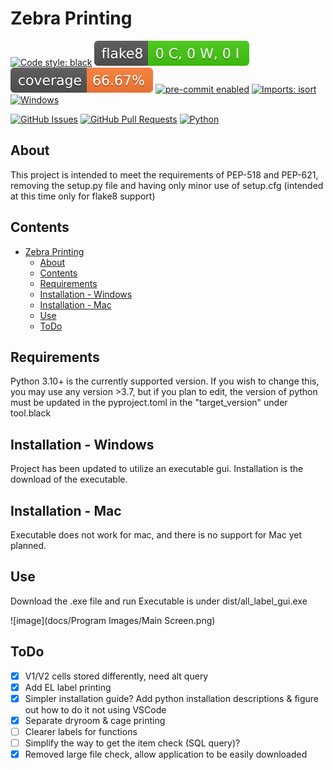 # Zebra Printing

[![Code style: black](https://img.shields.io/badge/code%20style-black-000000.svg)](https://github.com/psf/black)
[![Flake8 Status](./reports/flake8/badge.svg)](./reports/flake8/index.html)
[![Coverage Status](./reports/coverage/badge.svg)](./reports/coverage/badge.svg)
[![pre-commit enabled](https://img.shields.io/badge/pre--commit-enabled-brightgreen?logo=pre-commit&logoColor=white)](https://pre-commit.com/)
[![Imports: isort](https://img.shields.io/badge/%20imports-isort-%231674b1?style=flat&labelColor=ef8336)](https://pycqa.github.io/isort/)
[![Windows](https://svgshare.com/i/ZhY.svg)](https://svgshare.com/i/ZhY.svg)
<!-- [![Status](https://img.shields.io/badge/status-active-success.svg)]() -->
[![GitHub Issues](https://img.shields.io/github/issues/kylecuberg/zebraPrinter.svg)](https://github.com/kylecuberg/zebraPrinter/issues)
[![GitHub Pull Requests](https://img.shields.io/github/issues-pr/kylecuberg/zebraPrinter.svg)](https://github.com/kylecuberg/zebraPrinter/pulls)
[![Python](https://img.shields.io/pypi/pyversions/cookiecutter-hypermodern-python-instance)](https://www.python.org/downloads/release/python-3100/)

## About

This project is intended to meet the requirements of PEP-518 and PEP-621, removing the setup.py file and having only minor use of setup.cfg (intended at this time only for flake8 support)

## Contents

- [Zebra Printing](#zebra-printing)
  - [About](#about)
  - [Contents](#contents)
  - [Requirements](#requirements)
  - [Installation - Windows](#installation---windows)
  - [Installation - Mac](#installation---mac)
  - [Use](#use)
  - [ToDo](#todo)

## Requirements

Python 3.10+ is the currently supported version.
If you wish to change this, you may use any version >3.7, but if you plan to edit, the version of python must be updated in the pyproject.toml in the "target_version" under tool.black

## Installation - Windows

Project has been updated to utilize an executable gui.
Installation is the download of the executable.

## Installation - Mac

Executable does not work for mac, and there is no support for Mac yet planned.

## Use

Download the .exe file and run
Executable is under dist/all_label_gui.exe

![image](docs/Program Images/Main Screen.png)

## ToDo

- [x] V1/V2 cells stored differently, need alt query
- [x] Add EL label printing
- [x] Simpler installation guide? Add python installation descriptions & figure out how to do it not using VSCode
- [x] Separate dryroom & cage printing
- [ ] Clearer labels for functions
- [ ] Simplify the way to get the item check (SQL query)?
- [x] Removed large file check, allow application to be easily downloaded
